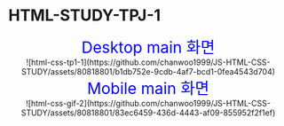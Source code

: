 # HTML-STUDY-TPJ-1

<div style="text-align: center;">
  <span style="font-size: 2em; color: blue;">Desktop main 화면</span>
</div>

<div align="center">
  ![html-css-tp1-1](https://github.com/chanwoo1999/JS-HTML-CSS-STUDY/assets/80818801/b1db752e-9cdb-4af7-bcd1-0fea4543d704)
</div>

<div style="text-align: center;">
  <span style="font-size: 2em; color: blue;">Mobile main 화면</span>
</div>

<div align="center">
  ![html-css-gif-2](https://github.com/chanwoo1999/JS-HTML-CSS-STUDY/assets/80818801/83ec6459-436d-4443-af09-855952f2f1ef)
</div>
